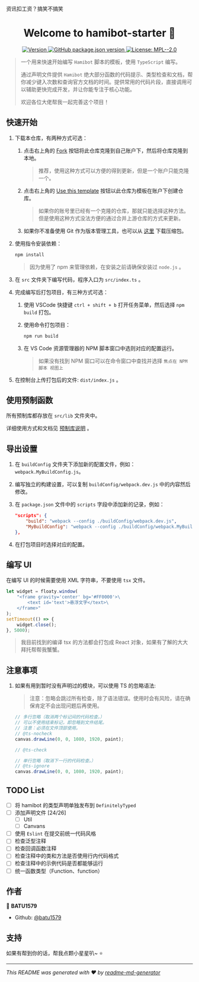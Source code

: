 资讯扣工资？搞笑不搞笑
<h1 align="center">Welcome to hamibot-starter 👋</h1>
<p align="center">
  <a href="https://www.npmjs.com/package/script-template" target="_blank">
    <img alt="Version" src="https://img.shields.io/npm/v/script-template.svg">
  </a>
  <a href="#" target="_blank">
    <img alt="GitHub package.json version" src="https://img.shields.io/github/package-json/v/batu1579/hamibot-starter">
  </a>
  <a href="[#](https://github.com/batu1579/hamibot-starter/blob/main/LICENSE)" target="_blank">
    <img alt="License: MPL--2.0" src="https://img.shields.io/badge/License-MPL--2.0-yellow.svg" />
  </a>
</p>

> 一个用来快速开始编写 `Hamibot` 脚本的模板，使用 `TypeScript` 编写。
>
> 通过声明文件提供 `Hamibot` 绝大部分函数的代码提示、类型检查和文档，帮你减少键入次数和查询官方文档的时间。提供常用的代码片段，直接调用可以辅助更快完成开发，并让你能专注于核心功能。
>
> 欢迎各位大佬帮我一起完善这个项目！

## 快速开始

1. 下载本仓库，有两种方式可选：

   1. 点击右上角的 [Fork](https://github.com/batu1579/hamibot-starter/fork) 按钮将此仓库克隆到自己账户下，然后将仓库克隆到本地。

        > 推荐，使用这种方式可以方便的得到更新，但是一个账户只能克隆一个。

   2. 点击右上角的 [Use this template](https://github.com/batu1579/hamibot-starter/generate) 按钮以此仓库为模板在账户下创建仓库。

        > 如果你的账号里已经有一个克隆的仓库，那就只能选择这种方法。但是使用这种方式没法方便的通过合并上游仓库的方式来更新。

   3. 如果你不准备使用 Git 作为版本管理工具，也可以从 [这里](https://github.com/batu1579/hamibot-starter/archive/refs/heads/main.zip) 下载压缩包。

2. 使用指令安装依赖：

    ```sh
    npm install
    ```

    > 因为使用了 npm 来管理依赖，在安装之前请确保安装过 `node.js` 。

3. 在 `src` 文件夹下编写代码，程序入口为 `src/index.ts` 。

4. 完成编写后打包项目，有三种方式可选：

   1. 使用 VSCode 快捷键 `ctrl + shift + b` 打开任务菜单，然后选择 `npm build` 打包。
   2. 使用命令打包项目：

      ```sh
      npm run build
      ```

   3. 在 VS Code 资源管理器的 NPM 脚本窗口中选则对应的配置运行。

      > 如果没有找到 NPM 窗口可以在命令窗口中查找并选择 `焦点在 NPM 脚本 视图上`

5. 在控制台上传打包后的文件: `dist/index.js` 。

## 使用预制函数

所有预制库都存放在 `src/lib` 文件夹中。

详细使用方式和文档见 [预制库说明](./src/lib/README.md) 。

## 导出设置

1. 在 `buildConfig` 文件夹下添加新的配置文件，例如： `webpack.MyBuildConfig.js`。
2. 编写独立的构建设置，可以复制 `buildConfig/webpack.dev.js` 中的内容然后修改。
3. 在 `package.json` 文件中的 `scripts` 字段中添加新的记录，例如：

    ```json
    "scripts": {
        "build": "webpack --config ./buildConfig/webpack.dev.js",
        "MyBuildConfig": "webpack --config ./buildConfig/webpack.MyBuildConfig.js"
    },
    ```

4. 在打包项目时选择对应的配置。

## 编写 UI

在编写 UI 的时候需要使用 XML 字符串，不要使用 `tsx` 文件。

```typescript
let widget = floaty.window(
    "<frame gravity='center' bg='#FF0000'>\
        <text id='text'>悬浮文字</text>\
    </frame>"
);
setTimeout(() => {
    widget.close();
}, 5000);
```

> 我目前找到的编译 tsx 的方法都会打包成 React 对象，如果有了解的大大拜托帮帮我蟹蟹。

## 注意事项

1. 如果有用到暂时没有声明过的模块，可以使用 TS 的忽略语法:

   > 注意：忽略会跳过所有检查，除了语法错误。使用时会有风险，请在确保肯定不会出现问题后再使用。

    ```typescript
    // 多行忽略（取消两个标记间的代码检查。）
    // 可以不使用结束标记，即忽略到文件结尾。
    // 注意：必须在文件顶部使用。
    // @ts-nocheck
    canvas.drawLine(0, 0, 1080, 1920, paint);
   
    // @ts-check
   
    // 单行忽略（取消下一行的代码检查。）
    // @ts-ignore
    canvas.drawLine(0, 0, 1080, 1920, paint);
    ```

## TODO List

- [ ] 将 hamibot 的类型声明单独发布到 `DefinitelyTyped`
- [ ] 添加声明文件 [24/26]
  - [ ] Util
  - [ ] Canvans
- [ ] 使用 `Eslint` 在提交前统一代码风格
- [ ] 检查泛型注释
- [ ] 检查回调函数注释
- [ ] 检查注释中的类和方法是否使用行内代码格式
- [ ] 检查注释中的示例代码是否都能够运行
- [ ] 统一函数类型（Function、function）

## 作者

👤 **BATU1579**

- Github: [@batu1579](https://github.com/batu1579)

## 支持

如果有帮到你的话，帮我点颗小星星叭~ ⭐️

***
_This README was generated with ❤️ by [readme-md-generator](https://github.com/kefranabg/readme-md-generator)_
